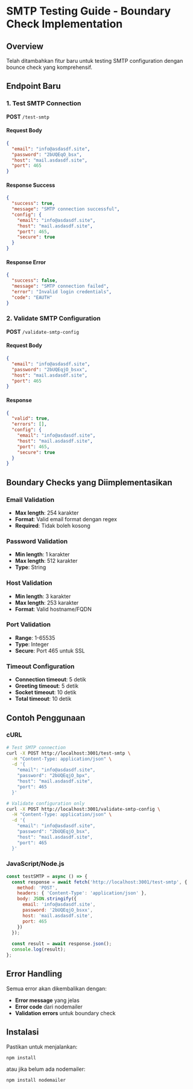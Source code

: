 # SMTP Testing Guide - Boundary Check Implementation

## Overview
Telah ditambahkan fitur baru untuk testing SMTP configuration dengan bounce check yang komprehensif.

## Endpoint Baru

### 1. Test SMTP Connection
**POST** `/test-smtp`

#### Request Body
```json
{
  "email": "info@asdasdf.site",
  "password": "2bUQEqO_bsx",
  "host": "mail.asdasdf.site",
  "port": 465
}
```

#### Response Success
```json
{
  "success": true,
  "message": "SMTP connection successful",
  "config": {
    "email": "info@asdasdf.site",
    "host": "mail.asdasdf.site",
    "port": 465,
    "secure": true
  }
}
```

#### Response Error
```json
{
  "success": false,
  "message": "SMTP connection failed",
  "error": "Invalid login credentials",
  "code": "EAUTH"
}
```

### 2. Validate SMTP Configuration
**POST** `/validate-smtp-config`

#### Request Body
```json
{
  "email": "info@asdasdf.site",
  "password": "2bUQEqjO_bsxx",
  "host": "mail.asdasdf.site",
  "port": 465
}
```

#### Response
```json
{
  "valid": true,
  "errors": [],
  "config": {
    "email": "info@asdasdf.site",
    "host": "mail.asdasdf.site",
    "port": 465,
    "secure": true
  }
}
```

## Boundary Checks yang Diimplementasikan

### Email Validation
- **Max length**: 254 karakter
- **Format**: Valid email format dengan regex
- **Required**: Tidak boleh kosong

### Password Validation
- **Min length**: 1 karakter
- **Max length**: 512 karakter
- **Type**: String

### Host Validation
- **Min length**: 3 karakter
- **Max length**: 253 karakter
- **Format**: Valid hostname/FQDN

### Port Validation
- **Range**: 1-65535
- **Type**: Integer
- **Secure**: Port 465 untuk SSL

### Timeout Configuration
- **Connection timeout**: 5 detik
- **Greeting timeout**: 5 detik
- **Socket timeout**: 10 detik
- **Total timeout**: 10 detik

## Contoh Penggunaan

### cURL
```bash
# Test SMTP connection
curl -X POST http://localhost:3001/test-smtp \
  -H "Content-Type: application/json" \
  -d '{
    "email": "info@asdasdf.site",
    "password": "2bUQEqjO_bpx",
    "host": "mail.asdasdf.site",
    "port": 465
  }'

# Validate configuration only
curl -X POST http://localhost:3001/validate-smtp-config \
  -H "Content-Type: application/json" \
  -d '{
    "email": "info@asdasdf.site",
    "password": "2bUQEqjO_bsx",
    "host": "mail.asdasdf.site",
    "port": 465
  }'
```

### JavaScript/Node.js
```javascript
const testSMTP = async () => {
  const response = await fetch('http://localhost:3001/test-smtp', {
    method: 'POST',
    headers: { 'Content-Type': 'application/json' },
    body: JSON.stringify({
      email: 'info@asdasdf.site',
      password: '2bUQEqjO_bsxx',
      host: 'mail.asdasdf.site',
      port: 465
    })
  });
  
  const result = await response.json();
  console.log(result);
};
```

## Error Handling
Semua error akan dikembalikan dengan:
- **Error message** yang jelas
- **Error code** dari nodemailer
- **Validation errors** untuk boundary check

## Instalasi
Pastikan untuk menjalankan:
```bash
npm install
```

atau jika belum ada nodemailer:
```bash
npm install nodemailer
